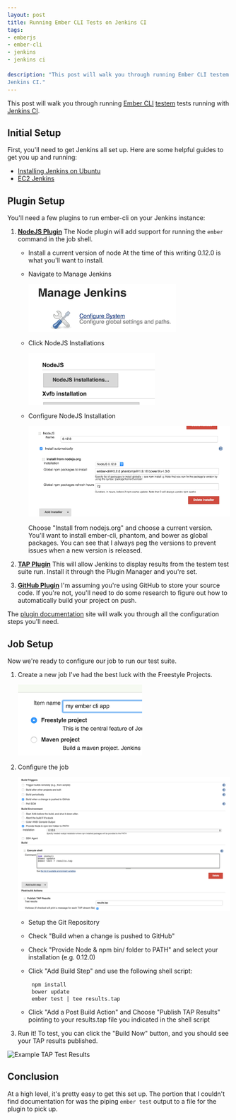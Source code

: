 ```yaml
---
layout: post
title: Running Ember CLI Tests on Jenkins CI
tags:
- emberjs
- ember-cli
- jenkins
- jenkins ci

description: "This post will walk you through running Ember CLI testem tests running with
Jenkins CI."
---
```


This post will walk you through running [Ember CLI](http://www.ember-cli.com/)
[testem](https://github.com/airportyh/testem) tests running with [Jenkins CI](https://jenkins-ci.org/).

## Initial Setup

First, you'll need to get Jenkins all set up. Here are some helpful guides to get you up and running:

- [Installing Jenkins on Ubuntu](https://wiki.jenkins-ci.org/display/JENKINS/Installing+Jenkins+on+Ubuntu)
- [EC2 Jenkins](https://aws.amazon.com/marketplace/pp/B008AT8BYK)

## Plugin Setup

You'll need a few plugins to run ember-cli on your Jenkins instance:

1.  **[NodeJS Plugin](https://wiki.jenkins-ci.org/display/JENKINS/NodeJS+Plugin)** The Node plugin will add support for
    running the `ember` command in the job shell.

    - Install a current version of node At the time of this writing 0.12.0 is what you'll want to install.

    - Navigate to Manage Jenkins

      ![Manage Jenkins Button](/assets/images/posts/2015/03/manage-jenkins.png)

    - Click NodeJS Installations

      ![NodeJS Installations Button](/assets/images/posts/2015/03/node-installations.png)

    - Configure NodeJS Installation

      ![NodeJS Plugin Configuration](/assets/images/posts/2015/03/node-configuration.png)

      Choose "Install from nodejs.org" and choose a current version. You'll want to install ember-cli, phantom, and
      bower as global packages. You can see that I always peg the versions to prevent issues when a new version is
      released.

2.  **[TAP Plugin](https://wiki.jenkins-ci.org/display/JENKINS/TAP+Plugin)** This will allow Jenkins to display results
    from the testem test suite run. Install it through the Plugin Manager and you're set.

3.  **[GitHub Plugin](https://wiki.jenkins-ci.org/display/JENKINS/GitHub+Plugin)** I'm assuming you're using GitHub to
    store your source code. If you're not, you'll need to do some research to figure out how to automatically build your
    project on push.

The [plugin documentation](https://wiki.jenkins-ci.org/display/JENKINS/GitHub+Plugin) site will walk you through all the
configuration steps you'll need.

## Job Setup

Now we're ready to configure our job to run our test suite.

1.  Create a new job I've had the best luck with the Freestyle Projects.

    ![Freestyle Project Radio Button](/assets/images/posts/2015/03/freestyle-project.png)

2.  Configure the job

    <a href='/assets/images/posts/2015/03/job-configuration.png' target='_blank' rel="noopener">![Sample Configuration Settings](/assets/images/posts/2015/03/job-configuration.png)</a>

    - Setup the Git Repository
    - Check "Build when a change is pushed to GitHub"
    - Check "Provide Node & npm bin/ folder to PATH" and select your installation (e.g. 0.12.0)
    - Click "Add Build Step" and use the following shell script:

           npm install
           bower update
           ember test | tee results.tap

    - Click "Add a Post Build Action" and Choose "Publish TAP Results" pointing to your results.tap file you indicated
      in the shell script

3.  Run it! To test, you can click the "Build Now" button, and you should see your TAP results published.

<div class='center'><img alt="Example TAP Test Results" src="{{ site.base_url }}/{% ministamp _images/posts/2015/03/test-results.png assets/images/posts/2015/03/test-results.png %}" /></div>

## Conclusion

At a high level, it's pretty easy to get this set up. The portion that I couldn't find documentation for was the piping
`ember test` output to a file for the plugin to pick up.
